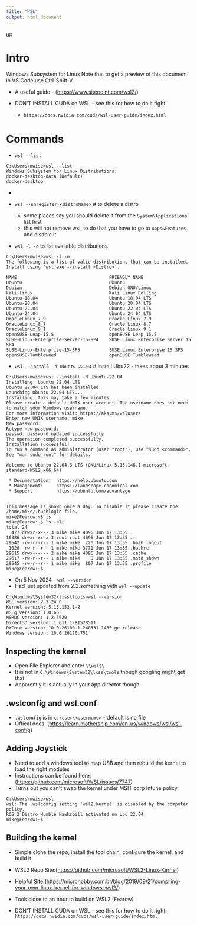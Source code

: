 ```yaml
---
title: "WSL"
output: html_document
---
```

[up](https://mikewise2718.github.io/markdowndocs/)

# Intro
Windows Subsystem for Linux
Note that to get a preview of this document in VS Code use Ctrl-Shift-V
- A useful guide - (https://www.sitepoint.com/wsl2/)

- DON'T INSTALL CUDA on WSL - see this for how to do it right:
   - `https://docs.nvidia.com/cuda/wsl-user-guide/index.html`
# Commands
- `wsl --list`
```
C:\Users\mwise>wsl --list
Windows Subsystem for Linux Distributions:
docker-desktop-data (Default)
docker-desktop
```
-
- `wsl --unregister <distroName>`  # to delete a distro
   - some places say you should delete it from the `System\Applications` list first
   - this will not remove wsl, to do that you have to go to `Apps&Features` and disable it


- `wsl -l -o` to list available distributions
```
C:\Users\mwise>wsl -l -o
The following is a list of valid distributions that can be installed.
Install using 'wsl.exe --install <Distro>'.

NAME                                   FRIENDLY NAME
Ubuntu                                 Ubuntu
Debian                                 Debian GNU/Linux
kali-linux                             Kali Linux Rolling
Ubuntu-18.04                           Ubuntu 18.04 LTS
Ubuntu-20.04                           Ubuntu 20.04 LTS
Ubuntu-22.04                           Ubuntu 22.04 LTS
Ubuntu-24.04                           Ubuntu 24.04 LTS
OracleLinux_7_9                        Oracle Linux 7.9
OracleLinux_8_7                        Oracle Linux 8.7
OracleLinux_9_1                        Oracle Linux 9.1
openSUSE-Leap-15.5                     openSUSE Leap 15.5
SUSE-Linux-Enterprise-Server-15-SP4    SUSE Linux Enterprise Server 15 SP4
SUSE-Linux-Enterprise-15-SP5           SUSE Linux Enterprise 15 SP5
openSUSE-Tumbleweed                    openSUSE Tumbleweed
```

- `wsl --install -d Ubuntu-22.04` # Install Ubu22  - takes about 3 minutes
```
C:\Users\mwise>wsl --install -d Ubuntu-22.04
Installing: Ubuntu 22.04 LTS
Ubuntu 22.04 LTS has been installed.
Launching Ubuntu 22.04 LTS...
Installing, this may take a few minutes...
Please create a default UNIX user account. The username does not need to match your Windows username.
For more information visit: https://aka.ms/wslusers
Enter new UNIX username: mike
New password:
Retype new password:
passwd: password updated successfully
The operation completed successfully.
Installation successful!
To run a command as administrator (user "root"), use "sudo <command>".
See "man sudo_root" for details.

Welcome to Ubuntu 22.04.3 LTS (GNU/Linux 5.15.146.1-microsoft-standard-WSL2 x86_64)

 * Documentation:  https://help.ubuntu.com
 * Management:     https://landscape.canonical.com
 * Support:        https://ubuntu.com/advantage


This message is shown once a day. To disable it please create the
/home/mike/.hushlogin file.
mike@Fearow:~$ ls
mike@Fearow:~$ ls -ali
total 24
  477 drwxr-x--- 3 mike mike 4096 Jun 17 13:35 .
16386 drwxr-xr-x 3 root root 4096 Jun 17 13:35 ..
29542 -rw-r--r-- 1 mike mike  220 Jun 17 13:35 .bash_logout
 1026 -rw-r--r-- 1 mike mike 3771 Jun 17 13:35 .bashrc
29615 drwx------ 2 mike mike 4096 Jun 17 13:35 .cache
29617 -rw-r--r-- 1 mike mike    0 Jun 17 13:35 .motd_shown
29545 -rw-r--r-- 1 mike mike  807 Jun 17 13:35 .profile
mike@Fearow:~$
```
- On 5 Nov 2024 - `wsl --version`
- Had just updated from 2.2.something with `wsl --update`
```
C:\Windows\System32\lxss\tools>wsl --version
WSL version: 2.3.24.0
Kernel version: 5.15.153.1-2
WSLg version: 1.0.65
MSRDC version: 1.2.5620
Direct3D version: 1.611.1-81528511
DXCore version: 10.0.26100.1-240331-1435.ge-release
Windows version: 10.0.26120.751
```

## Inspecting the kernel
- Open File Explorer and enter `\\wsl$\`
- It is not in `C:\Windows\System32\lxss\tools` though googling might get that
- Apparently it is actually in your app director though

## .wslconfig and wsl.conf
- `.wslconfig` is in `c:\user\<username>` - default is no file
- Offical docs: (https://learn.mothership.com/en-us/windows/wsl/wsl-config)


## Adding Joystick
- Need to add a windows tool to map USB and then rebuild the kernel to load the right modules
- Instructions can be found here: (https://github.com/microsoft/WSL/issues/7747)
- Turns out you can't swap the kernel under MSIT corp Intune policy
```
C:\Users\mwise>wsl
wsl: The .wslconfig setting 'wsl2.kernel' is disabled by the computer policy.
ROS 2 Distro Humble Hawksbill activated on Ubu 22.04
mike@Fearow:~$
```

## Building the kernel
- Simple clone the repo, install the tool chain, configure the kernel, and build it
- WSL2 Repo Site:(https://github.com/microsoft/WSL2-Linux-Kernel)
- Helpful Site:(https://microhobby.com.br/blog/2019/09/21/compiling-your-own-linux-kernel-for-windows-wsl2/)
- Took close to an hour to build on WSL2 (Fearow)


- DON'T INSTALL CUDA on WSL - see this for how to do it right:
    `https://docs.nvidia.com/cuda/wsl-user-guide/index.html`
